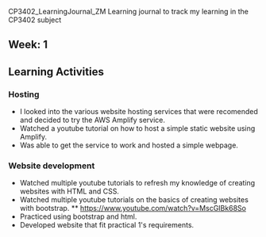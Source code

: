 CP3402_LearningJournal_ZM
Learning journal to track my learning in the CP3402 subject

## Week: 1

## Learning Activities
### Hosting
* I looked into the various website hosting services that were recomended and decided to try the AWS Amplify service.
* Watched a youtube tutorial on how to host a simple static website using Amplify.
* Was able to get the service to work and hosted a simple webpage.

### Website development
* Watched multiple youtube tutorials to refresh my knowledge of creating websites with HTML and CSS.
* Watched multiple youtube tutorials on the basics of creating websites with bootstrap.
** https://www.youtube.com/watch?v=MscGIBk68So
* Practiced using bootstrap and html.
* Developed website that fit practical 1's requirements.

